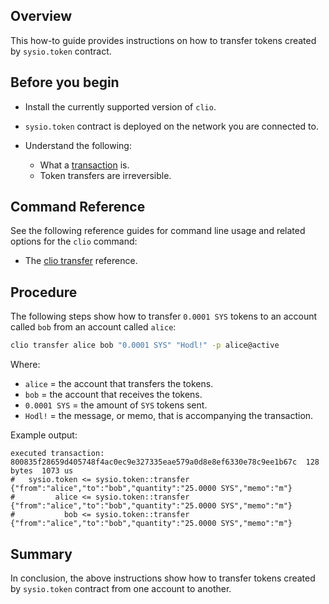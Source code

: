 ## Overview

This how-to guide provides instructions on how to transfer tokens created by `sysio.token` contract.

## Before you begin

* Install the currently supported version of `clio`.

* `sysio.token` contract is deployed on the network you are connected to.

* Understand the following:
  * What a [transaction](https://developers.eos.io/welcome/v2.1/glossary/index/#transaction) is.
  * Token transfers are irreversible.

## Command Reference

See the following reference guides for command line usage and related options for the `clio` command:

* The [clio transfer](https://developers.eos.io/manuals/eos/latest/clio/command-reference/transfer) reference.

## Procedure

The following steps show how to transfer `0.0001 SYS` tokens to an account called `bob` from an account called `alice`:

```sh
clio transfer alice bob "0.0001 SYS" "Hodl!" -p alice@active
```

Where:

* `alice` = the account that transfers the tokens.
* `bob` = the account that receives the tokens.
* `0.0001 SYS` = the amount of `SYS` tokens sent.
* `Hodl!` = the message, or memo, that is accompanying the transaction.

Example output:

```console
executed transaction: 800835f28659d405748f4ac0ec9e327335eae579a0d8e8ef6330e78c9ee1b67c  128 bytes  1073 us
#   sysio.token <= sysio.token::transfer        {"from":"alice","to":"bob","quantity":"25.0000 SYS","memo":"m"}
#         alice <= sysio.token::transfer        {"from":"alice","to":"bob","quantity":"25.0000 SYS","memo":"m"}
#           bob <= sysio.token::transfer        {"from":"alice","to":"bob","quantity":"25.0000 SYS","memo":"m"}
```

## Summary

In conclusion, the above instructions show how to transfer tokens created by `sysio.token` contract from one account to another.
